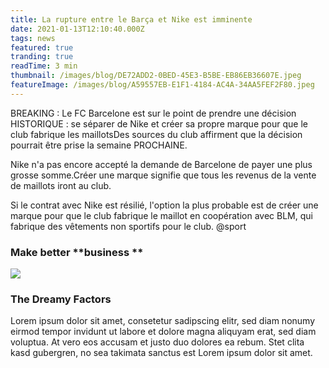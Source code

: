 ```yaml
---
title: La rupture entre le Barça et Nike est imminente
date: 2021-01-13T12:10:40.000Z
tags: news
featured: true
tranding: true
readTime: 3 min
thumbnail: /images/blog/DE72ADD2-0BED-45E3-B5BE-EB86EB36607E.jpeg
featureImage: /images/blog/A59557EB-E1F1-4184-AC4A-34AA5FEF2F80.jpeg
---
```


BREAKING : Le FC Barcelone est sur le point de prendre une décision HISTORIQUE : se séparer de Nike et créer sa propre marque pour que le club fabrique les maillotsDes sources du club affirment que la décision pourrait être prise la semaine PROCHAINE.

Nike n'a pas encore accepté la demande de Barcelone de payer une plus grosse somme.Créer une marque signifie que tous les revenus de la vente de maillots iront au club.

Si le contrat avec Nike est résilié, l'option la plus probable est de créer une marque pour que le club fabrique le maillot en coopération avec BLM, qui fabrique des vêtements non sportifs pour le club. @sport

### Make better \*\*business \*\*

![](/images/blog/4AFA0F49-0739-47CD-A8D4-3E620A216822.jpeg)

### The Dreamy Factors

Lorem ipsum dolor sit amet, consetetur sadipscing elitr, sed diam nonumy eirmod tempor invidunt ut labore et dolore magna aliquyam erat, sed diam voluptua. At vero eos accusam et justo duo dolores ea rebum. Stet clita kasd gubergren, no sea takimata sanctus est Lorem ipsum dolor sit amet.
